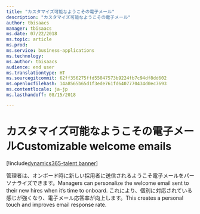 ```yaml
---
title: "カスタマイズ可能なようこその電子メール"
description: "カスタマイズ可能なようこその電子メール"
author: tbisaacs
manager: tbisaacs
ms.date: 07/22/2018
ms.topic: article
ms.prod: 
ms.service: business-applications
ms.technology: 
ms.author: tbisaacs
audience: end user
ms.translationtype: HT
ms.sourcegitcommit: 62ff356275ffd55047573b9224fb7c94df8dd602
ms.openlocfilehash: 14a8565b65d1f3ede761fd6407770434d0ec7693
ms.contentlocale: ja-jp
ms.lasthandoff: 08/15/2018

---
```

#  <a name="customizable-welcome-emails"></a><span data-ttu-id="67f3c-103">カスタマイズ可能なようこその電子メール</span><span class="sxs-lookup"><span data-stu-id="67f3c-103">Customizable welcome emails</span></span>

[!include[dynamics365-talent banner](../../includes/dynamics365-talent.md)]




<span data-ttu-id="67f3c-104">管理者は、オンボード時に新しい採用者に送信されるようこそ電子メールをパーソナライズできます。</span><span class="sxs-lookup"><span data-stu-id="67f3c-104">Managers can personalize the welcome email sent to their new hires when it’s time to onboard.</span></span> <span data-ttu-id="67f3c-105">これにより、個別に対応されている感じが強くなり、電子メール応答率が向上します。</span><span class="sxs-lookup"><span data-stu-id="67f3c-105">This creates a personal touch and improves email response rate.</span></span>

